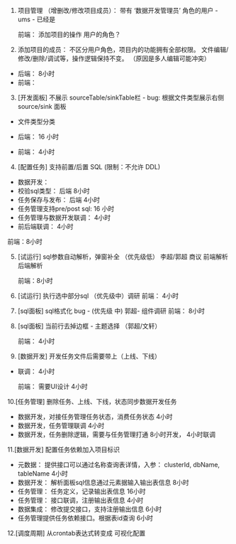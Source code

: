 1. 项目管理 （增删改/修改项目成员）： 带有 ‘数据开发管理员’ 角色的用户 - ums - 已经是
   
   前端： 添加项目的操作 用户的角色？

2. 添加项目的成员： 不区分用户角色，项目内的功能拥有全部权限。 文件编辑/修改/删除/调试等，操作逻辑保持不变。 （原因是多人编辑可能冲突）

- 后端：  8小时
- 前端： 

3. [开发面板] 不展示 sourceTable/sinkTable栏 - bug: 根据文件类型展示右侧 source/sink 面板
- 文件类型分类
- 后端： 16 小时

- 前端： 4小时


4. [配置任务] 支持前置/后置 SQL (限制：不允许 DDL) 

- 数据开发：
- 校验sql类型： 后端 8小时
- 任务保存与发布： 后端 4小时
- 任务管理支持pre/post sql: 16 小时
- 任务管理与数据开发联调： 4小时
- 前后端联调： 4小时

前端：8小时



5. [试运行] sql参数自动解析，弹窗补全  （优先级低） 李超/郭超 商议 前端解析 后端解析
   
   前端：8小时

6. [试运行] 执行选中部分sql （优先级中）调研
前端： 4小时


7. [sql面板] sql格式化 bug - (优先级 中) 郭超- 组件调研
   前端： 8小时

8. [sql面板] 当前行去掉边框 - 主题选择 （郭超/文轩）
   
   前端： 4小时

9. [数据开发] 开发任务文件后需要带上（上线、下线）

- 联调： 4小时
  
  前端： 需要UI设计 4小时

10.[任务管理] 删除任务、上线、下线，状态同步数据开发任务

- 数据开发，对接任务管理任务状态，消费任务状态 4小时
- 数据开发，任务管理联调 4小时
- 数据开发，任务删除逻辑，需要与任务管理打通 8小时开发， 4小时联调

11.[数据开发] 配置任务依赖加入项目标识

- 元数据： 提供接口可以通过名称查询表详情，入参： clusterId, dbName, tableName  4小时
- 数据开发： 解析面板sql信息通过元素据输入输出表信息 8小时
- 任务管理： 任务定义，记录输出表信息  16小时
- 任务管理： 接口联调，注册输出表信息  4小时
- 数据集成： 修改提交接口，支持注册输出信息  6小时
- 任务管理提供任务依赖接口。根据表id查询     6小时

12.[调度周期] 从crontab表达式转变成 可视化配置